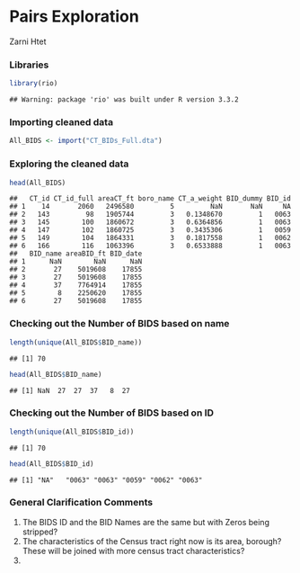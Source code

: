 Pairs Exploration
================
Zarni Htet

### Libraries

``` r
library(rio)
```

    ## Warning: package 'rio' was built under R version 3.3.2

### Importing cleaned data

``` r
All_BIDS <- import("CT_BIDs_Full.dta")
```

### Exploring the cleaned data

``` r
head(All_BIDS)
```

    ##   CT_id CT_id_full areaCT_ft boro_name CT_a_weight BID_dummy BID_id
    ## 1    14       2060   2496580         5         NaN       NaN     NA
    ## 2   143         98   1905744         3   0.1348670         1   0063
    ## 3   145        100   1860672         3   0.6364856         1   0063
    ## 4   147        102   1860725         3   0.3435306         1   0059
    ## 5   149        104   1864331         3   0.1817558         1   0062
    ## 6   166        116   1063396         3   0.6533888         1   0063
    ##   BID_name areaBID_ft BID_date
    ## 1      NaN        NaN      NaN
    ## 2       27    5019608    17855
    ## 3       27    5019608    17855
    ## 4       37    7764914    17855
    ## 5        8    2250620    17855
    ## 6       27    5019608    17855

### Checking out the Number of BIDS based on name

``` r
length(unique(All_BIDS$BID_name))
```

    ## [1] 70

``` r
head(All_BIDS$BID_name)
```

    ## [1] NaN  27  27  37   8  27

### Checking out the Number of BIDS based on ID

``` r
length(unique(All_BIDS$BID_id))
```

    ## [1] 70

``` r
head(All_BIDS$BID_id)
```

    ## [1] "NA"   "0063" "0063" "0059" "0062" "0063"

### General Clarification Comments

1.  The BIDS ID and the BID Names are the same but with Zeros being stripped?
2.  The characteristics of the Census tract right now is its area, borough? These will be joined with more census tract characteristics?
3.
